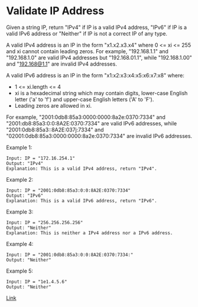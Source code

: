 # Validate IP Address #

Given a string IP, return "IPv4" if IP is a valid IPv4 address, "IPv6" if IP is a valid IPv6 address or "Neither" if IP is not a correct IP of any type.

A valid IPv4 address is an IP in the form "x1.x2.x3.x4" where 0 <= xi <= 255 and xi cannot contain leading zeros. For example, "192.168.1.1" and "192.168.1.0" are valid IPv4 addresses but "192.168.01.1", while "192.168.1.00" and "192.168@1.1" are invalid IPv4 addresses.

A valid IPv6 address is an IP in the form "x1:x2:x3:x4:x5:x6:x7:x8" where:

- 1 <= xi.length <= 4
- xi is a hexadecimal string which may contain digits, lower-case English letter ('a' to 'f') and upper-case English letters ('A' to 'F').
- Leading zeros are allowed in xi.

For example, "2001:0db8:85a3:0000:0000:8a2e:0370:7334" and "2001:db8:85a3:0:0:8A2E:0370:7334" are valid IPv6 addresses, while "2001:0db8:85a3::8A2E:037j:7334" and "02001:0db8:85a3:0000:0000:8a2e:0370:7334" are invalid IPv6 addresses.

Example 1:
```
Input: IP = "172.16.254.1"
Output: "IPv4"
Explanation: This is a valid IPv4 address, return "IPv4".
```

Example 2:
```
Input: IP = "2001:0db8:85a3:0:0:8A2E:0370:7334"
Output: "IPv6"
Explanation: This is a valid IPv6 address, return "IPv6".
```

Example 3:
```
Input: IP = "256.256.256.256"
Output: "Neither"
Explanation: This is neither a IPv4 address nor a IPv6 address.
```

Example 4:
```
Input: IP = "2001:0db8:85a3:0:0:8A2E:0370:7334:"
Output: "Neither"
```

Example 5:
```
Input: IP = "1e1.4.5.6"
Output: "Neither"
```

[Link](https://leetcode.com/problems/validate-ip-address/)